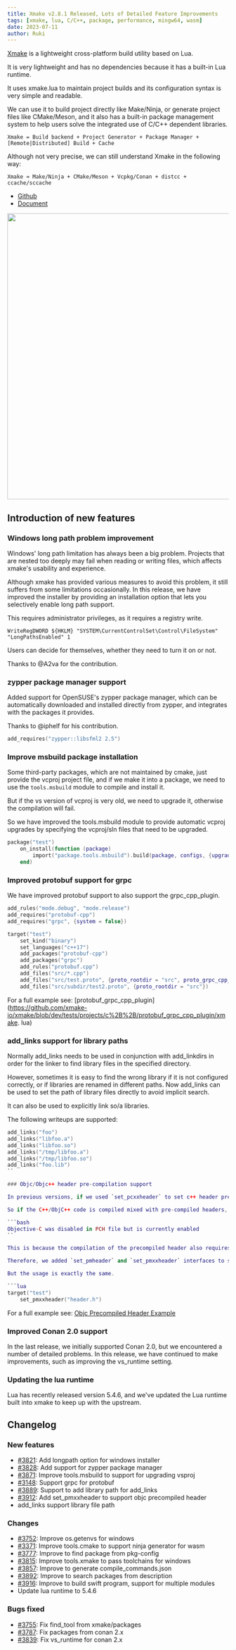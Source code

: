 ```yaml
---
title: Xmake v2.8.1 Released, Lots of Detailed Feature Improvements
tags: [xmake, lua, C/C++, package, performance, mingw64, wasm]
date: 2023-07-11
author: Ruki
---
```


[Xmake](https://github.com/xmake-io/xmake) is a lightweight cross-platform build utility based on Lua.

It is very lightweight and has no dependencies because it has a built-in Lua runtime.

It uses xmake.lua to maintain project builds and its configuration syntax is very simple and readable.

We can use it to build project directly like Make/Ninja, or generate project files like CMake/Meson, and it also has a built-in package management system to help users solve the integrated use of C/C++ dependent libraries.

```
Xmake = Build backend + Project Generator + Package Manager + [Remote|Distributed] Build + Cache
```

Although not very precise, we can still understand Xmake in the following way:

```
Xmake ≈ Make/Ninja + CMake/Meson + Vcpkg/Conan + distcc + ccache/sccache
```

* [Github](https://github.com/xmake-io/xmake)
* [Document](https://xmake.io/)

<img src="https://github.com/xmake-io/xmake-docs/raw/master/assets/img/index/package.gif" width="650px" />

## Introduction of new features

### Windows long path problem improvement

Windows' long path limitation has always been a big problem. Projects that are nested too deeply may fail when reading or writing files, which affects xmake's usability and experience.

Although xmake has provided various measures to avoid this problem, it still suffers from some limitations occasionally. In this release, we have improved the installer by providing an installation option that lets you selectively enable long path support.

This requires administrator privileges, as it requires a registry write.

```
WriteRegDWORD ${HKLM} "SYSTEM\CurrentControlSet\Control\FileSystem" "LongPathsEnabled" 1
```

Users can decide for themselves, whether they need to turn it on or not.

Thanks to @A2va for the contribution.

### zypper package manager support

Added support for OpenSUSE's zypper package manager, which can be automatically downloaded and installed directly from zypper, and integrates with the packages it provides.

Thanks to @iphelf for his contribution.

```lua
add_requires("zypper::libsfml2 2.5")
```

### Improve msbuild package installation

Some third-party packages, which are not maintained by cmake, just provide the vcproj project file, and if we make it into a package, we need to use the ``tools.msbuild`` module to compile and install it.

But if the vs version of vcproj is very old, we need to upgrade it, otherwise the compilation will fail.

So we have improved the tools.msbuild module to provide automatic vcproj upgrades by specifying the vcproj/sln files that need to be upgraded.

```lua
package("test")
    on_install(function (package)
        import("package.tools.msbuild").build(package, configs, {upgrade={"wolfssl64.sln", "wolfssl.vcxproj"}}))
    end)
```






### Improved protobuf support for grpc

We have improved protobuf support to also support the grpc_cpp_plugin.

```lua
add_rules("mode.debug", "mode.release")
add_requires("protobuf-cpp")
add_requires("grpc", {system = false})

target("test")
    set_kind("binary")
    set_languages("c++17")
    add_packages("protobuf-cpp")
    add_packages("grpc")
    add_rules("protobuf.cpp")
    add_files("src/*.cpp")
    add_files("src/test.proto", {proto_rootdir = "src", proto_grpc_cpp_plugin = true})
    add_files("src/subdir/test2.proto", {proto_rootdir = "src"})
```

For a full example see: [protobuf_grpc_cpp_plugin](https://github.com/xmake-io/xmake/blob/dev/tests/projects/c%2B%2B/protobuf_grpc_cpp_plugin/xmake. lua)

### add_links support for library paths

Normally add_links needs to be used in conjunction with add_linkdirs in order for the linker to find library files in the specified directory.

However, sometimes it is easy to find the wrong library if it is not configured correctly, or if libraries are renamed in different paths. Now add_links can be used to set the path of library files directly to avoid implicit search.

It can also be used to explicitly link so/a libraries.

The following writeups are supported:

```lua
add_links("foo")
add_links("libfoo.a")
add_links("libfoo.so")
add_links("/tmp/libfoo.a")
add_links("/tmp/libfoo.so")
add_links("foo.lib")
``

### Objc/Objc++ header pre-compilation support

In previous versions, if we used `set_pcxxheader` to set c++ header precompilation, it would also affect objc code.

So if the C++/ObjC++ code is compiled mixed with pre-compiled headers, you will encounter compilation problems.

```bash
Objective-C was disabled in PCH file but is currently enabled
``

This is because the compilation of the precompiled header also requires the language `-x c++-header`, `-x objective-c++-header`, which cannot be mixed in the PCH file.

Therefore, we added `set_pmheader` and `set_pmxxheader` interfaces to set objc/objc++ precompiled headers separately, which do not conflict with C/C++ precompiled headers.

But the usage is exactly the same.

```lua
target("test")
    set_pmxxheader("header.h")
```

For a full example see: [Objc Precompiled Header Example](https://github.com/xmake-io/xmake/tree/master/tests/projects/objc%2B%2B/precompiled_header)

### Improved Conan 2.0 support

In the last release, we initially supported Conan 2.0, but we encountered a number of detailed problems. In this release, we have continued to make improvements, such as improving the vs_runtime setting.

### Updating the lua runtime

Lua has recently released version 5.4.6, and we've updated the Lua runtime built into xmake to keep up with the upstream.

## Changelog

### New features

* [#3821](https://github.com/xmake-io/xmake/pull/3821): Add longpath option for windows installer
* [#3828](https://github.com/xmake-io/xmake/pull/3828): Add support for zypper package manager
* [#3871](https://github.com/xmake-io/xmake/issues/3871): Improve tools.msbuild to support for upgrading vsproj
* [#3148](https://github.com/xmake-io/xmake/issues/3148): Support grpc for protobuf
* [#3889](https://github.com/xmake-io/xmake/issues/3889): Support to add library path for add_links
* [#3912](https://github.com/orgs/xmake-io/issues/3912): Add set_pmxxheader to support objc precompiled header
* add_links support library file path

### Changes

* [#3752](https://github.com/xmake-io/xmake/issues/3752): Improve os.getenvs for windows
* [#3371](https://github.com/xmake-io/xmake/issues/3371): Improve tools.cmake to support ninja generator for wasm
* [#3777](https://github.com/xmake-io/xmake/issues/3777): Improve to find package from pkg-config
* [#3815](https://github.com/xmake-io/xmake/pull/3815): Improve tools.xmake to pass toolchains for windows
* [#3857](https://github.com/xmake-io/xmake/issues/3857): Improve to generate compile_commands.json
* [#3892](https://github.com/xmake-io/xmake/issues/3892): Improve to search packages from description
* [#3916](https://github.com/xmake-io/xmake/issues/3916): Improve to build swift program, support for multiple modules
* Update lua runtime to 5.4.6

### Bugs fixed

* [#3755](https://github.com/xmake-io/xmake/pull/3755): Fix find_tool from xmake/packages
* [#3787](https://github.com/xmake-io/xmake/issues/3787): Fix packages from conan 2.x
* [#3839](https://github.com/orgs/xmake-io/discussions/3839): Fix vs_runtime for conan 2.x

